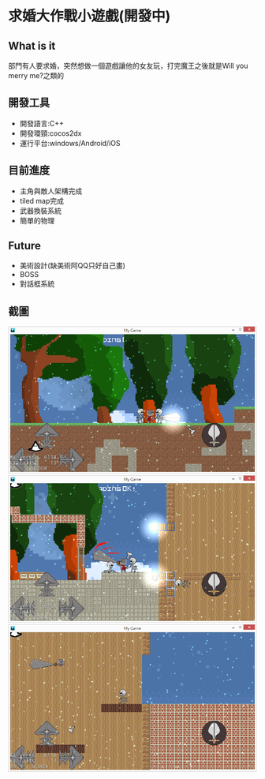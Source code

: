# 求婚大作戰小遊戲(開發中)

## What is it
部門有人要求婚，突然想做一個遊戲讓他的女友玩，打完魔王之後就是Will you merry me?之類的

## 開發工具
- 開發語言:C++
- 開發環頸:cocos2dx
- 運行平台:windows/Android/iOS

## 目前進度
- 主角與敵人架構完成
- tiled map完成
- 武器換裝系統
- 簡單的物理

## Future
- 美術設計(缺美術阿QQ只好自己畫)
- BOSS
- 對話框系統


## 截圖
![](https://github.com/hymen81/Iswear_Game/blob/master/screenshot1.png)
![](https://github.com/hymen81/Iswear_Game/blob/master/screenshot2.png)
![](https://github.com/hymen81/Iswear_Game/blob/master/screenshot3.png)
